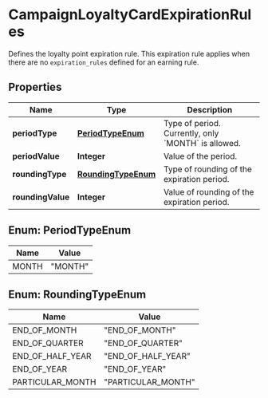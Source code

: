 

# CampaignLoyaltyCardExpirationRules

Defines the loyalty point expiration rule. This expiration rule applies when there are no `expiration_rules` defined for an earning rule.

## Properties

| Name | Type | Description |
|------------ | ------------- | ------------- |
|**periodType** | [**PeriodTypeEnum**](#PeriodTypeEnum) | Type of period. Currently, only &#x60;MONTH&#x60; is allowed. |
|**periodValue** | **Integer** | Value of the period. |
|**roundingType** | [**RoundingTypeEnum**](#RoundingTypeEnum) | Type of rounding of the expiration period. |
|**roundingValue** | **Integer** | Value of rounding of the expiration period. |



## Enum: PeriodTypeEnum

| Name | Value |
|---- | -----|
| MONTH | &quot;MONTH&quot; |



## Enum: RoundingTypeEnum

| Name | Value |
|---- | -----|
| END_OF_MONTH | &quot;END_OF_MONTH&quot; |
| END_OF_QUARTER | &quot;END_OF_QUARTER&quot; |
| END_OF_HALF_YEAR | &quot;END_OF_HALF_YEAR&quot; |
| END_OF_YEAR | &quot;END_OF_YEAR&quot; |
| PARTICULAR_MONTH | &quot;PARTICULAR_MONTH&quot; |



